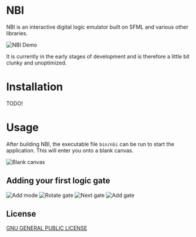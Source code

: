 # NBI
NBI is an interactive digital logic emulator built on SFML and various other libraries.

![NBI Demo](https://github.com/wvannoordt/nbi/blob/main/doc/img/displayimg.png?raw=true)

It is currently in the early stages of development and is therefore a little bit clunky and unoptimized.

# Installation

TODO!

# Usage

After building NBI, the executable file `bin/nbi` can be run to start the application. This will enter you onto a blank canvas.

![Blank canvas](https://github.com/wvannoordt/nbi/blob/main/doc/img/ini.png?raw=true)

## Adding your first logic gate

![Add mode](https://github.com/wvannoordt/nbi/blob/main/doc/img/addmode.png?raw=true)
![Rotate gate](https://github.com/wvannoordt/nbi/blob/main/doc/img/rotategate.png?raw=true)
![Next gate](https://github.com/wvannoordt/nbi/blob/main/doc/img/nextgate.png?raw=true)
![Add gate](https://github.com/wvannoordt/nbi/blob/main/doc/img/addgate.png?raw=true)

## License
[GNU GENERAL PUBLIC LICENSE](https://choosealicense.com/licenses/gpl-3.0/)
